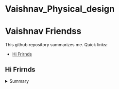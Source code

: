 # Vaishnav_Physical_design

# Vaishnav Friendss
This github repository summarizes me. Quick links:

- [Hi Frirnds](#day-0-Installation)


## Hi Frirnds
<details>
 <summary> Summary </summary>
	
Chai Pillo

</details>	
